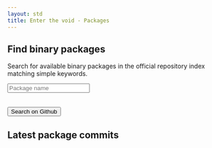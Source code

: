 ```yaml
---
layout: std
title: Enter the void - Packages
---
```


<div>
<h2>Find binary packages</h2>
 <p>Search for available binary packages in the official repository index matching simple keywords.</p>
 <form method="GET" action="https://github.com/void-linux/void-packages/search" onkeypress="return event.keyCode != 13;">
 <input type="hidden" name="q[]" value="filename:template path:/srcpkgs" />
 <input type="text" name="q[]" placeholder="Package name" id="voidSearch_box" onkeyup="if(window.voidSearch)window.voidSearch()" />
 <input type="hidden" name="s" value="indexed" />
 <table id="voidSearch_result"></table>
 <button type="submit">Search on Github</button>
 </form>
 <script src="/assets/js/voidsearch.js" async></script>

<h2>Latest package commits <span class="rssdev"><a href="https://github.com/void-linux/void-packages/commits/master.atom" title="Subscribe to void-packages"><i class="fa fa-rss fa-lg"></i></a></span></h2>
 <ul>
  <script src="/assets/js/voidcommits.js"></script>
  <script src="https://api.github.com/repos/void-linux/void-packages/commits?page=1&amp;per_page=10&amp;callback=voidcommits&amp;sha=master"></script>
 </ul>
</div>
